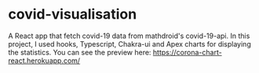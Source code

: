 # covid-visualisation
A React app that fetch covid-19 data from mathdroid's covid-19-api. In this project, I used hooks, Typescript, Chakra-ui and Apex charts for displaying the statistics. You can see the preview here: https://corona-chart-react.herokuapp.com/
